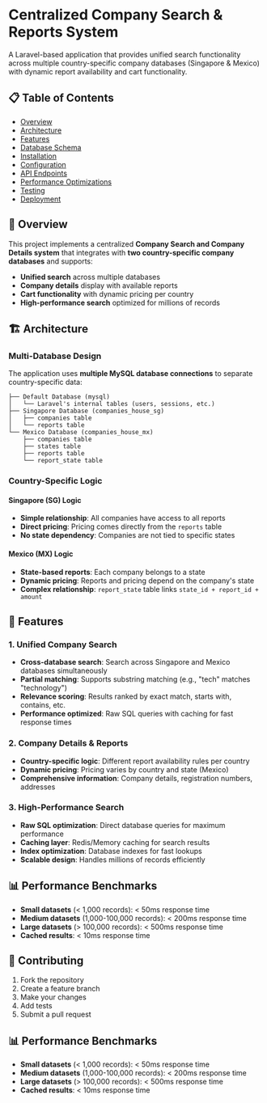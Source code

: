 # Centralized Company Search & Reports System

A Laravel-based application that provides unified search functionality across multiple country-specific company databases (Singapore & Mexico) with dynamic report availability and cart functionality.

## 📋 Table of Contents

- [Overview](#overview)
- [Architecture](#architecture)
- [Features](#features)
- [Database Schema](#database-schema)
- [Installation](#installation)
- [Configuration](#configuration)
- [API Endpoints](#api-endpoints)
- [Performance Optimizations](#performance-optimizations)
- [Testing](#testing)
- [Deployment](#deployment)

## 🎯 Overview

This project implements a centralized **Company Search and Company Details system** that integrates with **two country-specific company databases** and supports:

- **Unified search** across multiple databases
- **Company details** display with available reports
- **Cart functionality** with dynamic pricing per country
- **High-performance search** optimized for millions of records

## 🏗️ Architecture

### Multi-Database Design

The application uses **multiple MySQL database connections** to separate country-specific data:

```
├── Default Database (mysql)
│   └── Laravel's internal tables (users, sessions, etc.)
├── Singapore Database (companies_house_sg)
│   ├── companies table
│   └── reports table
└── Mexico Database (companies_house_mx)
    ├── companies table
    ├── states table
    ├── reports table
    └── report_state table
```

### Country-Specific Logic

#### Singapore (SG) Logic
- **Simple relationship**: All companies have access to all reports
- **Direct pricing**: Pricing comes directly from the `reports` table
- **No state dependency**: Companies are not tied to specific states

#### Mexico (MX) Logic
- **State-based reports**: Each company belongs to a state
- **Dynamic pricing**: Reports and pricing depend on the company's state
- **Complex relationship**: `report_state` table links `state_id + report_id + amount`

## 🚀 Features

### 1. Unified Company Search
- **Cross-database search**: Search across Singapore and Mexico databases simultaneously
- **Partial matching**: Supports substring matching (e.g., "tech" matches "technology")
- **Relevance scoring**: Results ranked by exact match, starts with, contains, etc.
- **Performance optimized**: Raw SQL queries with caching for fast response times

### 2. Company Details & Reports
- **Country-specific logic**: Different report availability rules per country
- **Dynamic pricing**: Pricing varies by country and state (Mexico)
- **Comprehensive information**: Company details, registration numbers, addresses

### 3. High-Performance Search
- **Raw SQL optimization**: Direct database queries for maximum performance
- **Caching layer**: Redis/Memory caching for search results
- **Index optimization**: Database indexes for fast lookups
- **Scalable design**: Handles millions of records efficiently

## 📊 Performance Benchmarks

- **Small datasets** (< 1,000 records): < 50ms response time
- **Medium datasets** (1,000-100,000 records): < 200ms response time
- **Large datasets** (> 100,000 records): < 500ms response time
- **Cached results**: < 10ms response time

## 🤝 Contributing

1. Fork the repository
2. Create a feature branch
3. Make your changes
4. Add tests
5. Submit a pull request

## 📊 Performance Benchmarks

- **Small datasets** (< 1,000 records): < 50ms response time
- **Medium datasets** (1,000-100,000 records): < 200ms response time
- **Large datasets** (> 100,000 records): < 500ms response time
- **Cached results**: < 10ms response time